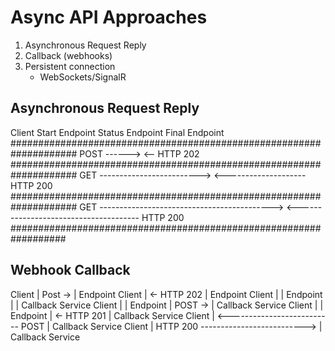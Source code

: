 # Async API Approaches

1. Asynchronous Request Reply
2. Callback (webhooks)
3. Persistent connection
   * WebSockets/SignalR
## Asynchronous Request Reply
Client            Start Endpoint    Status Endpoint   Final Endpoint
####################################################################
      POST ------>
      <-- HTTP 202
####################################################################
      GET ------------------------->
      <-------------------- HTTP 200
####################################################################
      GET ------------------------------------------->
      <-------------------------------------- HTTP 200
  ##################################################################

## Webhook Callback

Client | Post ->     | Endpoint
Client | <- HTTP 202 | Endpoint
Client |             | Endpoint |             | Callback Service 
Client |             | Endpoint | POST ->     | Callback Service 
Client |             | Endpoint | <- HTTP 201 | Callback Service 
Client | <-------------------------- POST     | Callback Service
Client | HTTP 200 --------------------------> | Callback Service
